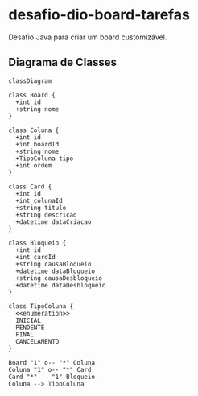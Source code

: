 # desafio-dio-board-tarefas
Desafio Java para criar um board customizável.

## Diagrama de Classes

```mermaid
classDiagram

class Board {
  +int id
  +string nome
}

class Coluna {
  +int id
  +int boardId
  +string nome
  +TipoColuna tipo
  +int ordem
}

class Card {
  +int id
  +int colunaId
  +string titulo
  +string descricao
  +datetime dataCriacao
}

class Bloqueio {
  +int id
  +int cardId
  +string causaBloqueio
  +datetime dataBloqueio
  +string causaDesbloqueio
  +datetime dataDesbloqueio
}

class TipoColuna {
  <<enumeration>>
  INICIAL
  PENDENTE
  FINAL
  CANCELAMENTO
}

Board "1" o-- "*" Coluna
Coluna "1" o-- "*" Card
Card "*" -- "1" Bloqueio
Coluna --> TipoColuna
```
